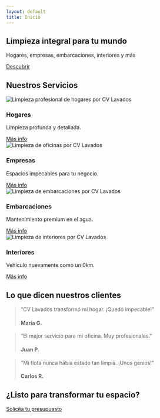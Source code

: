 ```yaml
---
layout: default
title: Inicio
---
```


<section class="hero fade-in-up">
  <h1>Limpieza integral para tu mundo</h1>
  <p>Hogares, empresas, embarcaciones, interiores y más</p>
  <a href="/servicios/" class="button-hero">Descubrir</a>
</section>
<section class="services fade-in-up">
  <h2>Nuestros Servicios</h2>
  <div class="service-grid">
    <div class="service-card">
      <img src="/assets/images/home.jpg" alt="Limpieza profesional de hogares por CV Lavados">
      <i class="fas fa-home"></i>
      <h3>Hogares</h3>
      <p>Limpieza profunda y detallada.</p>
      <a href="/servicios/hogares" class="button">Más info</a>
    </div>
    <div class="service-card">
      <img src="/assets/images/business.jpg" alt="Limpieza de oficinas por CV Lavados">
      <i class="fas fa-building"></i>
      <h3>Empresas</h3>
      <p>Espacios impecables para tu negocio.</p>
      <a href="/servicios/empresas" class="button">Más info</a>
    </div>
    <div class="service-card">
      <img src="/assets/images/boat.jpg" alt="Limpieza de embarcaciones por CV Lavados">
      <i class="fas fa-ship"></i>
      <h3>Embarcaciones</h3>
      <p>Mantenimiento premium en el agua.</p>
      <a href="/servicios/embarcaciones" class="button">Más info</a>
    </div>
    <div class="service-card">
      <img src="/assets/images/car.jpg" alt="Limpieza de interiores por CV Lavados">
      <i class="fas fa-car"></i>
      <h3>Interiores</h3>
      <p>Vehículo nuevamente como un 0km.</p>
      <a href="/servicios/interiores" class="button">Más info</a>
    </div>
  </div>
</section>
<section class="testimonials fade-in-up">
  <h2>Lo que dicen nuestros clientes</h2>
  <div class="testimonial-slider">
    <blockquote>
      <p>"CV Lavados transformó mi hogar. ¡Quedó impecable!"</p>
      <h4>María G.</h4>
    </blockquote>
    <blockquote>
      <p>"El mejor servicio para mi oficina. Muy profesionales."</p>
      <h4>Juan P.</h4>
    </blockquote>
    <blockquote>
      <p>"Mi flota nunca había estado tan limpia. ¡Unos genios!"</p>
      <h4>Carlos R.</h4>
    </blockquote>
  </div>
</section>
<section class="cta-section fade-in-up">
  <h2>¿Listo para transformar tu espacio?</h2>
  <a href="/contacto">Solicita tu presupuesto</a>
</section>
